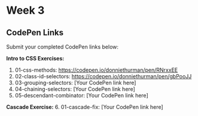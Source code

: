 
# Week 3 

## CodePen Links

Submit your completed CodePen links below:

**Intro to CSS Exercises:**

1. 01-css-methods: https://codepen.io/donniethurman/pen/RNrxxEE
2. 02-class-id-selectors: https://codepen.io/donniethurman/pen/gbPooJJ 
3. 03-grouping-selectors: [Your CodePen link here]
4. 04-chaining-selectors: [Your CodePen link here]
5. 05-descendant-combinator: [Your CodePen link here]

**Cascade Exercise:** 6. 01-cascade-fix: [Your CodePen link here]
